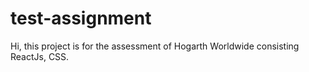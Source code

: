 # test-assignment
Hi, this project is for the assessment of Hogarth Worldwide consisting ReactJs, CSS. 

